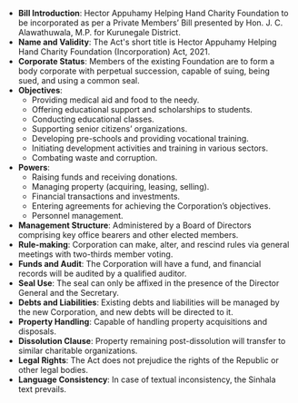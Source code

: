 - **Bill Introduction**: Hector Appuhamy Helping Hand Charity Foundation to be incorporated as per a Private Members’ Bill presented by Hon. J. C. Alawathuwala, M.P. for Kurunegale District.
- **Name and Validity**: The Act's short title is Hector Appuhamy Helping Hand Charity Foundation (Incorporation) Act, 2021.
- **Corporate Status**: Members of the existing Foundation are to form a body corporate with perpetual succession, capable of suing, being sued, and using a common seal.
- **Objectives**:
  - Providing medical aid and food to the needy.
  - Offering educational support and scholarships to students.
  - Conducting educational classes.
  - Supporting senior citizens’ organizations.
  - Developing pre-schools and providing vocational training.
  - Initiating development activities and training in various sectors.
  - Combating waste and corruption.
- **Powers**:
  - Raising funds and receiving donations.
  - Managing property (acquiring, leasing, selling).
  - Financial transactions and investments.
  - Entering agreements for achieving the Corporation’s objectives.
  - Personnel management.
- **Management Structure**: Administered by a Board of Directors comprising key office bearers and other elected members.
- **Rule-making**: Corporation can make, alter, and rescind rules via general meetings with two-thirds member voting.
- **Funds and Audit**: The Corporation will have a fund, and financial records will be audited by a qualified auditor.
- **Seal Use**: The seal can only be affixed in the presence of the Director General and the Secretary.
- **Debts and Liabilities**: Existing debts and liabilities will be managed by the new Corporation, and new debts will be directed to it.
- **Property Handling**: Capable of handling property acquisitions and disposals.
- **Dissolution Clause**: Property remaining post-dissolution will transfer to similar charitable organizations.
- **Legal Rights**: The Act does not prejudice the rights of the Republic or other legal bodies.
- **Language Consistency**: In case of textual inconsistency, the Sinhala text prevails.